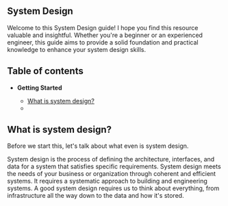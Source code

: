 ## System Design

Welcome to this System Design guide! I hope you find this resource valuable and insightful. Whether you're a beginner or an experienced engineer, this guide aims to provide a solid foundation and 
practical knowledge to enhance your system design skills.

## Table of contents
- **Getting Started**

  - [What is system design?](#what-is-system-design)
  - 
## What is system design?

Before we start this, let's talk about what even is system design.

System design is the process of defining the architecture, interfaces, and data
for a system that satisfies specific requirements. System design meets the needs
of your business or organization through coherent and efficient systems. It requires
a systematic approach to building and engineering systems. A good system design requires
us to think about everything, from infrastructure all the way down to the data and how it's stored.
